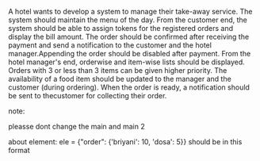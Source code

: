 A hotel wants to develop a system to manage their take-away service. The system should maintain the menu of the day. From the customer end, the system should be able to assign tokens for the registered orders and display the bill amount. The order should be confirmed
after receiving the payment and send a notification to the customer and the hotel manager.Appending the order should be disabled after payment. From the hotel manager's end, orderwise and item-wise lists should be displayed. Orders with 3 or less than 3 items can be given
higher priority. The availability of a food item should be updated to the manager and the customer (during ordering). When the order is ready, a notification should be sent to thecustomer for collecting their order.

note:

pleasse dont change the main and main 2

about element:
ele = {"order": {'briyani': 10, 'dosa': 5}}
should be in this format

